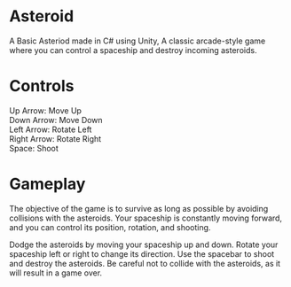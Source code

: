 # Asteroid
A Basic Asteriod made in C# using Unity, A classic arcade-style game where you can control a spaceship and destroy incoming asteroids.

# Controls
Up Arrow: Move Up  <br />
Down Arrow: Move Down  <br />
Left Arrow: Rotate Left  <br />
Right Arrow: Rotate Right  <br />
Space: Shoot

# Gameplay 
The objective of the game is to survive as long as possible by avoiding collisions with the asteroids. Your spaceship is constantly moving forward, and you can control its position, rotation, and shooting.

Dodge the asteroids by moving your spaceship up and down.
Rotate your spaceship left or right to change its direction.
Use the spacebar to shoot and destroy the asteroids.
Be careful not to collide with the asteroids, as it will result in a game over.
